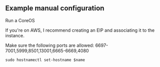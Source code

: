 

## Example manual configuration

Run a CoreOS

If you're on AWS, I recommend creating an EIP and associating it to the instance.

Make sure the following ports are allowed: 6697-7001,5999,8501,13001,6665-6669,4080

`sudo hostnamectl set-hostname $name`


